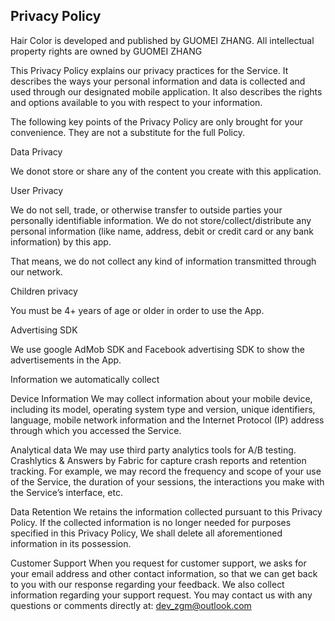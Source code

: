 ## Privacy Policy<br>
Hair Color is developed and published by GUOMEI ZHANG. All intellectual property rights are owned by GUOMEI ZHANG
 
This Privacy Policy explains our privacy practices for the Service. It describes the ways your personal information and data is collected and used through our designated mobile application. It also describes the rights and options available to you with respect to your information.
 
The following key points of the Privacy Policy are only brought for your convenience. They are not a substitute for the full Policy.
 
Data Privacy
 
We donot store or share any of the content you create with this application.
 
User Privacy
 
We do not sell, trade, or otherwise transfer to outside parties your personally identifiable information. We do not store/collect/distribute any personal information (like name, address, debit or credit card or any bank information) by this app.
 
That means, we do not collect any kind of information transmitted through our network.
 
Children privacy
 
You must be 4+ years of age or older in order to use the App.
 
Advertising SDK
 
We use google AdMob SDK and Facebook advertising SDK to show the advertisements in the App.
 
Information we automatically collect
 
Device Information
We may collect information about your mobile device, including its model, operating system type and version, unique identifiers, language, mobile network information and the Internet Protocol (IP) address through which you accessed the Service.
 
Analytical data
We may use third party analytics tools for A/B testing. Crashlytics & Answers by Fabric for capture crash reports and retention tracking. For example, we may record the frequency and scope of your use of the Service, the duration of your sessions, the interactions you make with the Serviceʼs interface, etc.
 
Data Retention
We retains the information collected pursuant to this Privacy Policy. If the collected information is no longer needed for purposes specified in this Privacy Policy, We shall delete all aforementioned information in its possession.
 
Customer Support
When you request for customer support, we asks for your email address and other contact information, so that we can get back to you with our response regarding your feedback. We also collect information regarding your support request. You may contact us with any questions or comments directly at: dev_zgm@outlook.com
